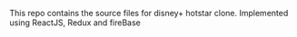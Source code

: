 This repo contains the source files for disney+ hotstar clone. Implemented using ReactJS, Redux and fireBase
